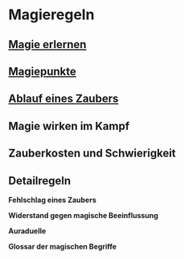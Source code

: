 # Magieregeln

## [Magie erlernen](https://github.com/Inkspill-Quatterpillard/Sinners-and-Saints-PnP/blob/main/Magie%20erlernen.md)

## [Magiepunkte](https://github.com/Inkspill-Quatterpillard/Sinners-and-Saints-PnP/blob/main/Magiepunkte.md)

## [Ablauf eines Zaubers](https://github.com/Inkspill-Quatterpillard/Sinners-and-Saints-PnP/blob/main/Ablauf%20eines%20Zaubers.md)

## Magie wirken im Kampf

## Zauberkosten und Schwierigkeit

## Detailregeln
**Fehlschlag eines Zaubers**

**Widerstand gegen magische Beeinflussung**

**Auraduelle**

**Glossar der magischen Begriffe**
